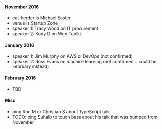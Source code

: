 
#### November 2016

* cat-herder is Michael Easter
* venue is Startup Zone
* speaker 1: Tracy Wood on IT procurement
* speaker 2: Kody D on Web Toolkit

#### January 2016

* speaker 1: Jim Murphy on AWS or DevOps (not confirmed) 
* speaker 2: Ross Evans on machine learning (not confirmed... could be February instead)

#### February 2016

* TBD

#### Misc

* ping Ron M or Christian S about TypeScript talk
* TODO: ping Suhaib to touch base about his talk that was bumped from November

